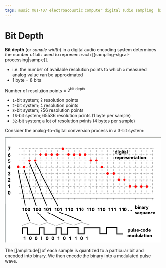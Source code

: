 ```yaml
---
tags: music mus-407 electroacoustic computer digital audio sampling  bit-depth dynamic-range quantization
---
```


# Bit Depth

**Bit depth** (or _sample width_) in a digital audio encoding system determines the number of bits used to represent each [[sampling-signal-processing|sample]].

- i.e. the number of available resolution points to which a measured analog value can be approximated
- 1 byte = 8 bits

Number of resolution points = $2^{\text{bit depth}}$

- `1`-bit system; 2 resolution points
- `2`-bit system; 4 resolution points
- `8`-bit system; 256 resolution points
- `16`-bit system; 65536 resolution points (1 byte per sample)
- `32`-bit system; a lot of resolution points (4 bytes per sample)

Consider the analog-to-digital conversion process in a 3-bit system:

![Analog-to-digital conversion process in a 3-bit system](../attachments/analog-to-digital-conversion-3-bit.png)

The [[amplitude]] of each sample is quantized to a particular bit and encoded into binary. We then encode the binary into a modulated pulse wave.
